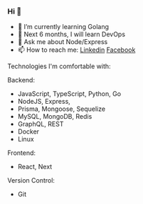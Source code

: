 ### Hi  👋 
- 🌱 I’m currently learning Golang
- 🤔 Next 6 months, I will learn DevOps 
- 💬 Ask me about Node/Express 
- 📫 How to reach me: [Linkedin](https://www.linkedin.com/in/imalimran/)  [Facebook](https://www.facebook.com/engr.aih/)


Technologies I'm comfortable with:

Backend:
- JavaScript, TypeScript, Python, Go
- NodeJS, Express,
- Prisma, Mongoose, Sequelize 
- MySQL, MongoDB, Redis
- GraphQL, REST
- Docker
- Linux

Frontend:
- React, Next

Version Control:
- Git
